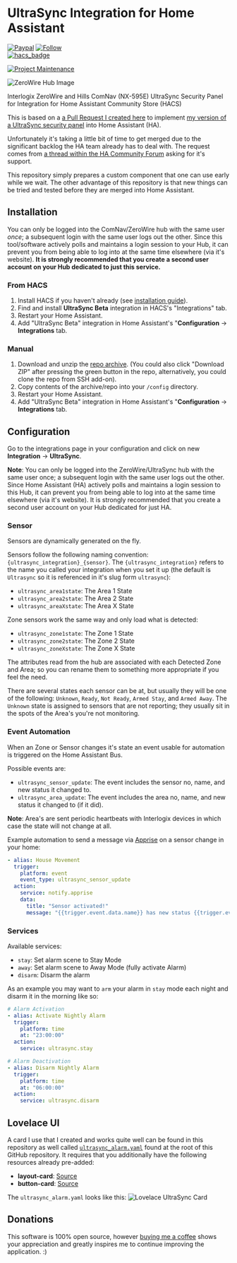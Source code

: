 # UltraSync Integration for Home Assistant

[![Paypal](https://img.shields.io/badge/paypal-donate-green.svg)](https://paypal.me/lead2gold?locale.x=en_US)
[![Follow](https://img.shields.io/twitter/follow/l2gnux)](https://twitter.com/l2gnux/)<br/>
[![hacs_badge](https://img.shields.io/badge/HACS-Default-orange.svg)](hacs.json)

[![Project Maintenance](https://img.shields.io/badge/maintainer-%40caronc-blue)](https://github.com/caronc)

![ZeroWire Hub Image](https://raw.githubusercontent.com/caronc/ultrasync/master/static/zerowire_hub.jpeg)

Interlogix ZeroWire and Hills ComNav (NX-595E) UltraSync Security Panel for Integration for Home Assistant Community Store (HACS)

This is based on a [a Pull Request I created here](https://github.com/home-assistant/core/pull/42549) to implement [my version of a UltraSync security panel](https://github.com/caronc/ultrasync) into Home Assistant (HA).

Unfortunately it's taking a little bit of time to get merged due to the significant backlog the HA team already has to deal with. The request comes from [a thread within the HA Community Forum](https://community.home-assistant.io/t/interlogix-ultrasync/51464) asking for it's support.

This repository simply prepares a custom component that one can use early while we wait.  The other advantage of this repository is that new things can be tried and tested before they are merged into Home Assistant.

## Installation

You can only be logged into the ComNav/ZeroWire hub with the same user *once*; a subsequent login with the same user logs out the other. Since this tool/software actively polls and maintains a login session to your Hub, it can prevent you from being able to log into at the same time elsewhere (via it's website).  **It is strongly recommended that you create a second user account on your Hub dedicated to just this service.**

### From HACS

1. Install HACS if you haven't already (see [installation guide](https://hacs.netlify.com/docs/installation/manual)).
1. Find and install **UltraSync Beta** integration in HACS's "Integrations" tab.
1. Restart your Home Assistant.
1. Add "UltraSync Beta" integration in Home Assistant's "**Configuration** -> **Integrations** tab.

### Manual

1. Download and unzip the [repo archive](https://github.com/caronc/ha-ultrasync/archive/master.zip). (You could also click "Download ZIP" after pressing the green button in the repo, alternatively, you could clone the repo from SSH add-on).
2. Copy contents of the archive/repo into your `/config` directory.
3. Restart your Home Assistant.
4. Add "UltraSync Beta" integration in Home Assistant's "**Configuration** -> **Integrations** tab.

## Configuration

Go to the integrations page in your configuration and click on new **Integration** -> **UltraSync**.

**Note**: You can only be logged into the ZeroWire/UltraSync hub with the same user once; a subsequent login with the same user logs out the other. Since Home Assistant (HA) actively polls and maintains a login session to this Hub, it can prevent you from being able to log into at the same time elsewhere (via it's website). It is strongly recommended that you create a second user account on your Hub dedicated for just HA.

### Sensor

Sensors are dynamically generated on the fly.

Sensors follow the following naming convention: `{ultrasync_integration}_{sensor}`.  The `{ultrasync_integration}` refers to the name you called your integration when you set it up (the default is `Ultrasync` so it is referenced in it's slug form `ultrasync`):

- `ultrasync_area1state`: The Area 1 State
- `ultrasync_area2state`: The Area 2 State
- `ultrasync_areaXstate`: The Area X State

Zone sensors work the same way and only load what is detected:

- `ultrasync_zone1state`: The Zone 1 State
- `ultrasync_zone2state`: The Zone 2 State
- `ultrasync_zoneXstate`: The Zone X State

The attributes read from the hub are associated with each Detected Zone and Area; so you can rename them to something more appropriate if you feel the need.

There are several states each sensor can be at, but usually they will be one of the following: `Unknown`, `Ready`, `Not Ready`, `Armed Stay`, and `Armed Away`.  The `Unknown` state is assigned to sensors that are not reporting; they usually sit in the spots of the Area's you're not monitoring.

### Event Automation

When an Zone or Sensor changes it's state an event usable for automation is triggered on the Home Assistant Bus.

Possible events are:

- `ultrasync_sensor_update`: The event includes the sensor no, name, and new status it changed to.
- `ultrasync_area_update`: The event includes the area no, name, and new status it changed to (if it did).

**Note**: Area's are sent periodic heartbeats with Interlogix devices in which case the state will not change at all.

Example automation to send a message via [Apprise](https://www.home-assistant.io/integrations/apprise/) on a sensor change in your home:

```yaml
- alias: House Movement
  trigger:
    platform: event
    event_type: ultrasync_sensor_update
  action:
    service: notify.apprise
    data:
      title: "Sensor activated!"
      message: "{{trigger.event.data.name}} has new status {{trigger.event.data.status}}"
```

### Services

Available services:

- `stay`: Set alarm scene to Stay Mode
- `away`: Set alarm scene to Away Mode (fully activate Alarm)
- `disarm`: Disarm the alarm

As an example you may want to `arm` your alarm in `stay` mode each night and disarm it in the morning like so:

```yaml
# Alarm Activation
- alias: Activate Nightly Alarm
  trigger:
    platform: time
    at: "23:00:00"
  action:
    service: ultrasync.stay

# Alarm Deactivation
- alias: Disarm Nightly Alarm
  trigger:
    platform: time
    at: "06:00:00"
  action:
    service: ultrasync.disarm
```

## Lovelace UI

A card I use that I created and works quite well can be found in this repository as well called [`ultrasync_alarm.yaml`](https://raw.githubusercontent.com/caronc/ha-ultrasync/main/ultrasync_alarm.yaml) found at the root of this GitHub repository.  It requires that you additionally have the following resources already pre-added:

- **layout-card**: [Source](https://github.com/thomasloven/lovelace-layout-card)
- **button-card**: [Source](https://github.com/custom-cards/button-card)

The `ultrasync_alarm.yaml` looks like this:
![Lovelace UltraSync Card](https://raw.githubusercontent.com/caronc/ha-ultrasync/main/ultrasync_alarm-card-preview.gif)

## Donations

This software is 100% open source, however [buying me a coffee](https://paypal.me/lead2gold?locale.x=en_US) shows your appreciation and greatly inspires me to continue improving the application. :)
